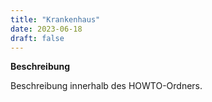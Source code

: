 ```yaml
---
title: "Krankenhaus"
date: 2023-06-18
draft: false
---
```


**Beschreibung**

Beschreibung innerhalb des HOWTO-Ordners.



